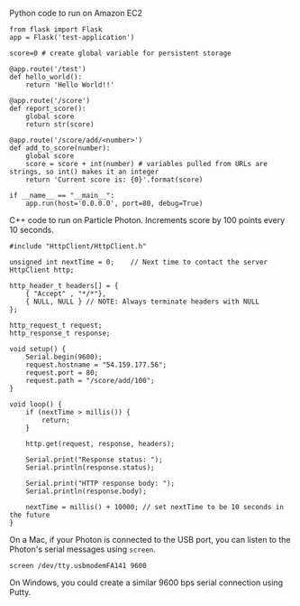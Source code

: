 Python code to run on Amazon EC2

    from flask import Flask
    app = Flask('test-application')

    score=0 # create global variable for persistent storage

    @app.route('/test')
    def hello_world():
        return 'Hello World!!'

    @app.route('/score')
    def report_score():
        global score
        return str(score)

    @app.route('/score/add/<number>')
    def add_to_score(number):
        global score
        score = score + int(number) # variables pulled from URLs are strings, so int() makes it an integer
        return 'Current score is: {0}'.format(score)

    if __name__ == "__main__":
        app.run(host='0.0.0.0', port=80, debug=True)

C++ code to run on Particle Photon. Increments score by 100 points every 10 seconds.

    #include "HttpClient/HttpClient.h"

    unsigned int nextTime = 0;    // Next time to contact the server
    HttpClient http;

    http_header_t headers[] = {
        { "Accept" , "*/*"},
        { NULL, NULL } // NOTE: Always terminate headers with NULL
    };

    http_request_t request;
    http_response_t response;

    void setup() {
        Serial.begin(9600);
        request.hostname = "54.159.177.56";
        request.port = 80;
        request.path = "/score/add/100";
    }

    void loop() {
        if (nextTime > millis()) {
            return;
        }

        http.get(request, response, headers);

        Serial.print("Response status: ");
        Serial.println(response.status);

        Serial.print("HTTP response body: ");
        Serial.println(response.body);

        nextTime = millis() + 10000; // set nextTime to be 10 seconds in the future
    }

On a Mac, if your Photon is connected to the USB port, you can listen to the Photon's serial messages using `screen`.

    screen /dev/tty.usbmodemFA141 9600

On Windows, you could create a similar 9600 bps serial connection using Putty.
